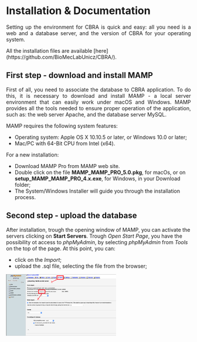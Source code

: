 # Installation & Documentation
<p align="justify">
Setting up the environment for CBRA is quick and easy: all you need is a web and a database server, and the version of CBRA for your operating system.
</p>
All the installation files are available [here](https://github.com/BioMecLabUnicz/CBRA/).

## First step - download and install MAMP
<p align="justify">
First of all, you need to associate the database to CBRA application. To do this, it is necessary to download and install MAMP - a local server environment that can easily work under macOS and Windows. MAMP provides all the tools needed to ensure proper operation of the application, such as: the web server Apache, and the database server MySQL. 
</p>

MAMP requires the following system features:
* Operating system: Apple OS X 10.10.5 or later, or Windows 10.0 or later;
* Mac/PC with 64-Bit CPU from Intel (x64).

For a new installation:
* Download MAMP Pro from MAMP web site.
* Double click on the file **MAMP_MAMP_PRO_5.0.pkg**, for macOs, or on **setup_MAMP_MAMP_PRO_4.x.exe**, for Windows, in your Download folder;
* The System/Windows Installer will guide you through the installation process. 

## Second step - upload the database
After installation, trough the opening window of MAMP, you can activate the servers clicking on **Start Servers**.
Trough *Open Start Page*, you have the possibility ot access to *phpMyAdmin*, by selecting *phpMyAdmin* from *Tools* on the top of the page. At this point, you can:
* click on the *Import*;
* upload the .sql file, selecting the file from the browser;

<p align="left">
  <img  src="/_images/Import.png" width = 300>
</p>
